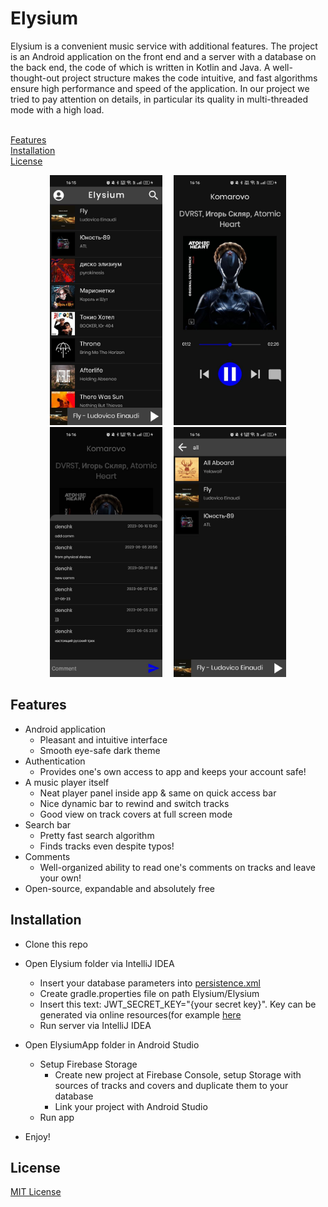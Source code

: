 # Elysium 

Elysium is a convenient music service with additional features.
The project is an Android application on the front end and a server with
a database on the back end, the code of which is written in Kotlin and Java.
A well-thought-out project structure makes the code intuitive, 
and fast algorithms ensure high performance and speed of the application. 
In our project we tried to pay attention on details, in particular its quality 
in multi-threaded mode with a high load.<br/><br/>

[Features](#Features)<br/>
[Installation](#Installation)<br/>
[License](#License)<br/>

<p align="middle">
  <img src="https://github.com/ElysiumHSE/Elysium/blob/release/Screenshots/mainPage.jpg" height="400" hspace="7" />
  <img src="https://github.com/ElysiumHSE/Elysium/blob/release/Screenshots/fullTrack.jpg" height="400" hspace="7" />
  <img src="https://github.com/ElysiumHSE/Elysium/blob/release/Screenshots/comments.jpg" height="400" hspace="7" /> 
  <img src="https://github.com/ElysiumHSE/Elysium/blob/release/Screenshots/search.jpg" height="400" hspace="7" />
</p>

## Features
* Android application
   * Pleasant and intuitive interface
   * Smooth eye-safe dark theme
* Authentication
   * Provides one's own access to app and keeps your account safe!
* A music player itself
   * Neat player panel inside app & same on quick access bar
   * Nice dynamic bar to rewind and switch tracks
   * Good view on track covers at full screen mode
* Search bar
   * Pretty fast search algorithm
   * Finds tracks even despite typos!
* Comments
   * Well-organized ability to read one's comments on tracks and leave your own!
* Open-source, expandable and absolutely free

## Installation
* Clone this repo
* Open Elysium folder via IntelliJ IDEA 
   * Insert your database parameters into 
[persistence.xml](https://github.com/ElysiumHSE/Elysium/blob/release/Elysium/src/main/resources/META-INF/persistence.xml)
   * Create gradle.properties file on path Elysium/Elysium
   * Insert this text: JWT_SECRET_KEY="{your secret key}". Key can be generated via online resources(for example [here](https://generate-random.org/encryption-key-generator?count=1&bytes=32&cipher=aes-256-cbc&string=&password=)
   * Run server via IntelliJ IDEA

* Open ElysiumApp folder in Android Studio
  * Setup Firebase Storage
    * Create new project at Firebase Console, setup Storage with sources of tracks and covers and duplicate them to your database
    * Link your project with Android Studio
  * Run app
* Enjoy!

## License
[MIT License](https://github.com/ElysiumHSE/Elysium/blob/master/LICENSE)
